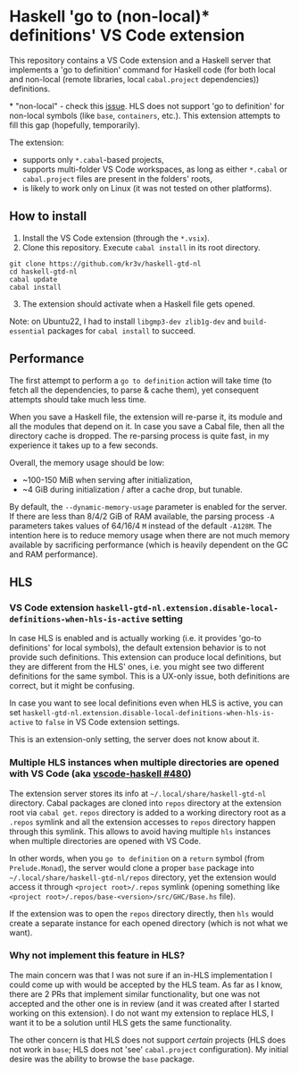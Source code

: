 # Haskell 'go to (non-local)* definitions' VS Code extension

This repository contains a VS Code extension and a Haskell server that implements a 'go to definition' command for Haskell code (for both local and non-local (remote libraries, local `cabal.project` dependencies)) definitions.

\* "non-local" - check this [issue](https://github.com/haskell/haskell-language-server/issues/708). HLS does not support 'go to definition' for non-local symbols (like `base`, `containers`, etc.). This extension attempts to fill this gap (hopefully, temporarily).

The extension:
- supports only `*.cabal`-based projects,
- supports multi-folder VS Code workspaces, as long as either `*.cabal` or `cabal.project` files are present in the folders' roots,
- is likely to work only on Linux (it was not tested on other platforms).

## How to install
1. Install the VS Code extension (through the `*.vsix`).
2. Clone this repository. Execute `cabal install` in its root directory.
```shell
git clone https://github.com/kr3v/haskell-gtd-nl
cd haskell-gtd-nl
cabal update
cabal install
```
3. The extension should activate when a Haskell file gets opened.

Note: on Ubuntu22, I had to install `libgmp3-dev zlib1g-dev` and `build-essential` packages for `cabal install` to succeed.

## Performance
The first attempt to perform a `go to definition` action will take time (to fetch all the dependencies, to parse & cache them), yet consequent attempts should take much less time.

When you save a Haskell file, the extension will re-parse it, its module and all the modules that depend on it. In case you save a Cabal file, then all the directory cache is dropped.
The re-parsing process is quite fast, in my experience it takes up to a few seconds.

Overall, the memory usage should be low:
- ~100-150 MiB when serving after initialization,
- ~4 GiB during initialization / after a cache drop, but tunable.

By default, the `--dynamic-memory-usage` parameter is enabled for the server.
If there are less than 8/4/2 GiB of RAM available, the parsing process `-A` parameters takes values of 64/16/4 `M` instead of the default `-A128M`. The intention here is to reduce memory usage when there are not much memory available by sacrificing performance (which is heavily dependent on the GC and RAM performance).

## HLS
### VS Code extension `haskell-gtd-nl.extension.disable-local-definitions-when-hls-is-active` setting
In case HLS is enabled and is actually working (i.e. it provides 'go-to definitions' for local symbols), the default extension behavior is to not provide such definitions. This extension can produce local definitions, but they are different from the HLS' ones, i.e. you might see two different definitions for the same symbol. This is a UX-only issue, both definitions are correct, but it might be confusing.

In case you want to see local definitions even when HLS is active, you can set `haskell-gtd-nl.extension.disable-local-definitions-when-hls-is-active` to `false` in VS Code extension settings.

This is an extension-only setting, the server does not know about it.

### Multiple HLS instances when multiple directories are opened with VS Code (aka [vscode-haskell #480](https://github.com/haskell/vscode-haskell/issues/480))
The extension server stores its info at `~/.local/share/haskell-gtd-nl` directory. Cabal packages are cloned into `repos` directory at the extension root via `cabal get`.
`repos` directory is added to a working directory root as a `.repos` symlink and all the extension accesses to `repos` directory happen through this symlink. This allows to avoid having multiple `hls` instances when multiple directories are opened with VS Code.

In other words, when you `go to definition` on a `return` symbol (from `Prelude.Monad`), the server would clone a proper `base` package into `~/.local/share/haskell-gtd-nl/repos` directory, yet the extension would access it through `<project root>/.repos` symlink (opening something like `<project root>/.repos/base-<version>/src/GHC/Base.hs` file).

If the extension was to open the `repos` directory directly, then `hls` would create a separate instance for each opened directory (which is not what we want).

### Why not implement this feature in HLS?
The main concern was that I was not sure if an in-HLS implementation I could come up with would be accepted by the HLS team. As far as I know, there are 2 PRs that implement similar functionality, but one was not accepted and the other one is in review (and it was created after I started working on this extension).
I do not want my extension to replace HLS, I want it to be a solution until HLS gets the same functionality.

The other concern is that HLS does not support _certain_ projects (HLS does not work in `base`; HLS does not 'see' `cabal.project` configuration). My initial desire was the ability to browse the `base` package.

